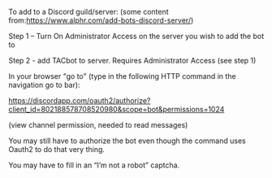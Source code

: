To add to a Discord guild/server:
(some content from:https://www.alphr.com/add-bots-discord-server/)

Step 1 – Turn On Administrator Access on the server you wish to add the bot to

Step 2 - add TACbot to server. Requires Administrator Access (see step 1)

In your browser "go to" (type in the following HTTP command in the navigation go to bar):
 
https://discordapp.com/oauth2/authorize?client_id=802188578708520980&scope=bot&permissions=1024

(view channel permission, needed to read messages)

You may still have to authorize the bot even though the command uses Oauth2 to do that very thing.

You may have to fill in an “I’m not a robot” captcha.